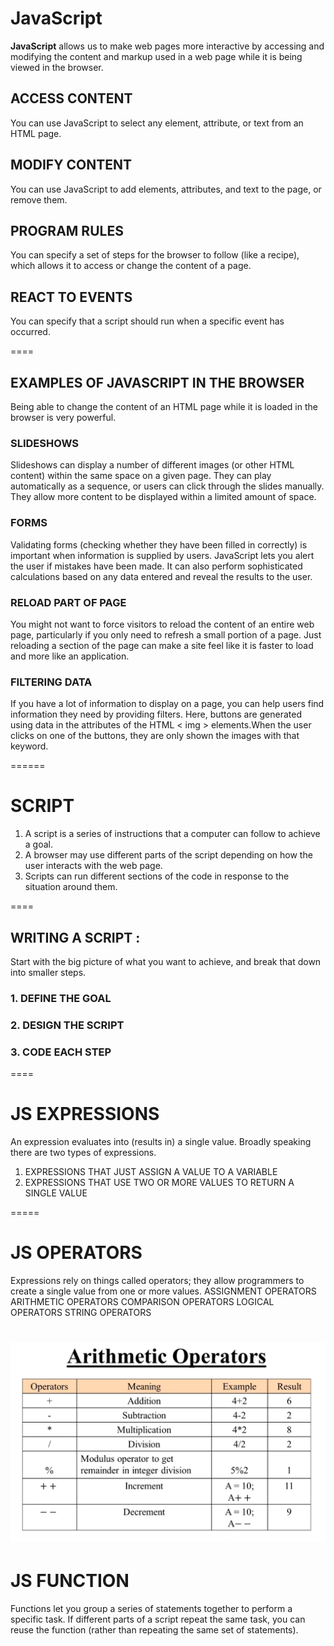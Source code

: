 # JavaScript
**JavaScript** allows us to make web pages more interactive by accessing and modifying the content and markup used in a web page while it is being viewed in the browser.

## ACCESS CONTENT
You can use JavaScript to select any element, attribute, or text from an HTML page. 

## MODIFY CONTENT

You can use JavaScript to add elements, attributes, and text to the page, or remove them. 

## PROGRAM RULES

You can specify a set of steps for the browser to follow (like a recipe), which allows it to access or change the content of a page. 

## REACT TO EVENTS

You can specify that a script should run when a specific event has occurred.

====

## EXAMPLES OF JAVASCRIPT IN THE BROWSER 

Being able to change the content of an HTML page while it is loaded in the browser is very powerful.

### SLIDESHOWS

Slideshows can display a number of different images (or other HTML content) within the same space on a given page. They can play automatically as a sequence, or users can click through the slides manually. They allow more content to be displayed within a limited amount of space. 

### FORMS
 
Validating forms (checking whether they have been filled in correctly) is important when information is supplied by users. JavaScript lets you alert the user if mistakes have been made. It can also perform sophisticated calculations based on any data entered and reveal the results to the user.

### RELOAD PART OF PAGE

You might not want to force visitors to reload the content of an entire web page, particularly if you only need to refresh a small portion of a page. Just reloading a section of the page can make a site feel like it is faster to load and more like an application.

### FILTERING DATA

If you have a lot of information to display on a page, you can help users find information they need by providing filters. Here, buttons are generated using data in the attributes of the HTML < img > elements.When the user clicks on one of the buttons, they are only shown the images with that keyword. 

======

# SCRIPT

1. A script is a series of instructions that a computer can follow to achieve a goal.
2. A browser may use different parts of the script depending on how the user interacts with the web page.
3. Scripts can run different sections of the code in response to the situation around them.

====

## WRITING A SCRIPT : 

Start with the big picture of what you want to achieve, and break that down into smaller steps. 
### 1. DEFINE THE GOAL
### 2. DESIGN THE SCRIPT 
### 3. CODE EACH STEP 

====

# JS EXPRESSIONS 
An expression evaluates into (results in) a single value.  Broadly speaking there are two types of expressions. 
1. EXPRESSIONS THAT JUST ASSIGN A VALUE TO A VARIABLE  
2. EXPRESSIONS THAT USE TWO OR MORE VALUES TO RETURN A SINGLE VALUE

=====

# JS OPERATORS
Expressions rely on things called operators; they allow programmers to create a single value from one or more values.
ASSIGNMENT OPERATORS
ARITHMETIC OPERATORS
COMPARISON OPERATORS
LOGICAL OPERATORS
STRING OPERATORS

![OPERATORS](./Read04a-pic1.png)
====


# JS FUNCTION
Functions let you group a series of statements together to perform a specific task. If different parts of a script repeat the same task, you can reuse the function (rather than repeating the same set of statements). 

